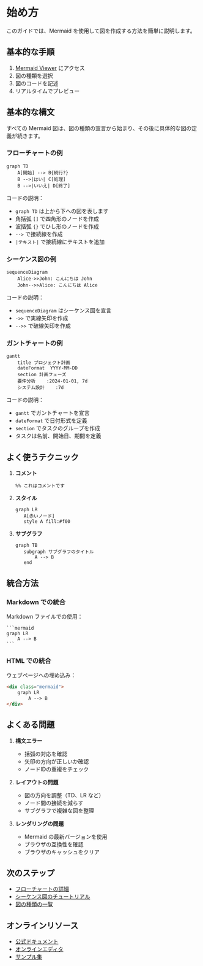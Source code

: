 # 始め方

このガイドでは、Mermaid を使用して図を作成する方法を簡単に説明します。

## 基本的な手順

1. [Mermaid Viewer](https://mermaidviewer.com) にアクセス
2. 図の種類を選択
3. 図のコードを記述
4. リアルタイムでプレビュー

## 基本的な構文

すべての Mermaid 図は、図の種類の宣言から始まり、その後に具体的な図の定義が続きます。

### フローチャートの例

```mermaid
graph TD
    A[開始] --> B{続行?}
    B -->|はい| C[処理]
    B -->|いいえ| D[終了]
```

コードの説明：
- `graph TD` は上から下への図を表します
- 角括弧 `[]` で四角形のノードを作成
- 波括弧 `{}` でひし形のノードを作成
- `-->` で接続線を作成
- `|テキスト|` で接続線にテキストを追加

### シーケンス図の例

```mermaid
sequenceDiagram
    Alice->>John: こんにちは John
    John-->>Alice: こんにちは Alice
```

コードの説明：
- `sequenceDiagram` はシーケンス図を宣言
- `->>` で実線矢印を作成
- `-->>` で破線矢印を作成

### ガントチャートの例

```mermaid
gantt
    title プロジェクト計画
    dateFormat  YYYY-MM-DD
    section 計画フェーズ
    要件分析    :2024-01-01, 7d
    システム設計    :7d
```

コードの説明：
- `gantt` でガントチャートを宣言
- `dateFormat` で日付形式を定義
- `section` でタスクのグループを作成
- タスクは名前、開始日、期間を定義

## よく使うテクニック

1. **コメント**
   ```
   %% これはコメントです
   ```

2. **スタイル**
   ```mermaid
   graph LR
      A[赤いノード]
      style A fill:#f00
   ```

3. **サブグラフ**
   ```mermaid
   graph TB
      subgraph サブグラフのタイトル
          A --> B
      end
   ```

## 統合方法

### Markdown での統合

Markdown ファイルでの使用：

    ```mermaid
    graph LR
        A --> B
    ```

### HTML での統合

ウェブページへの埋め込み：

```html
<div class="mermaid">
    graph LR
        A --> B
</div>
```

## よくある問題

1. **構文エラー**
   - 括弧の対応を確認
   - 矢印の方向が正しいか確認
   - ノードIDの重複をチェック

2. **レイアウトの問題**
   - 図の方向を調整（TD、LR など）
   - ノード間の接続を減らす
   - サブグラフで複雑な図を整理

3. **レンダリングの問題**
   - Mermaid の最新バージョンを使用
   - ブラウザの互換性を確認
   - ブラウザのキャッシュをクリア

## 次のステップ

- [フローチャートの詳細](/ja/diagrams/flowchart)
- [シーケンス図のチュートリアル](/ja/diagrams/sequence)
- [図の種類の一覧](/ja/diagrams/overview)

## オンラインリソース

- [公式ドキュメント](https://mermaid.js.org/)
- [オンラインエディタ](/ja/mermaid-viewer/full-screen-editor)
- [サンプル集](/ja/examples) 
